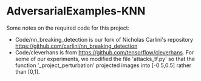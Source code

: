 # AdversarialExamples-KNN

Some notes on the required code for this project:
- Code/nn_breaking_detection is our fork of Nicholas Carlini's repository https://github.com/carlini/nn_breaking_detection
- Code/cleverhans is from https://github.com/tensorflow/cleverhans.  For some of our experiments, we modified the file 'attacks_tf.py' so that the function '_project_perturbation' projected images into [-0.5,0.5] rather than [0,1].
